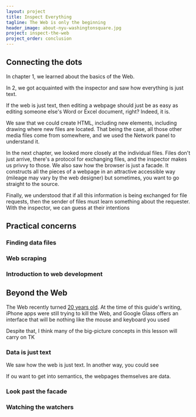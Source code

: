 ```yaml
---
layout: project
title: Inspect Everything
tagline: The Web is only the beginning
header_image: about-nyu-washingtonsquare.jpg
project: inspect-the-web
project_order: conclusion
---
```



## Connecting the dots

In chapter 1, we learned about the basics of the Web.

In 2, we got acquainted with the inspector and saw how everything is just text.

If the web is just text, then editing a webpage should just be as easy as editing someone else's Word or Excel document, right? Indeed, it is.

We saw that we could create HTML, including new elements, including drawing where new files are located. That being the case, all those other media files come from somewhere, and we used the Network panel to understand it.

In the next chapter, we looked more closely at the individual files. Files don't just arrive, there's a protocol for exchanging files, and the inspector makes us privvy to those. We also saw how the browser is just a facade. It constructs all the pieces of a webpage in an attractive accessible way (mileage may vary by the web designer) but sometimes, you want to go straight to the source.

Finally, we understood that if all this information is being exchanged for file requests, then the sender of files must learn something about the requester. With the inspector, we can guess at their intentions




## Practical concerns

### Finding data files

### Web scraping

### Introduction to web development



## Beyond the Web

The Web recently turned [20 years old](TK). At the time of this guide's writing, iPhone apps were still trying to kill the Web, and Google Glass offers an interface that will be nothing like the mouse and keyboard you used 

Despite that, I think many of the big-picture concepts in this lesson will carry on TK

### Data is just text

We saw how the web is just text. In another way, you could see

If ou want to get into semantics, the webpages themselves are data.

### Look past the facade


### Watching the watchers 



